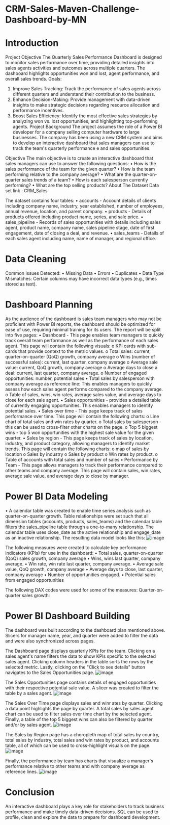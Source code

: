 # CRM-Sales-Maven-Challenge-Dashboard-by-MN 
# Introduction

Project Objective
The Quarterly Sales Performance Dashboard is designed to monitor sales performance over time, providing detailed insights into sales agents activities and outcomes across multiple quarters. The dashboard highlights opportunities won and lost, agent performance, and overall sales trends.
Goals:
1.	Improve Sales Tracking: Track the performance of sales agents across different quarters and understand their contribution to the business.
2.	Enhance Decision-Making: Provide management with data-driven insights to make strategic decisions regarding resource allocation and performance incentives.
3.	Boost Sales Efficiency: Identify the most effective sales strategies by analyzing won vs. lost opportunities, and highlighting top-performing agents.
Project Background
The project assumes the role of a Power BI developer for a company selling computer hardware to large businesses. The company has been using a new CRM system and aims to develop an interactive dashboard that sales managers can use to track the team's quarterly performance e and sales opportunities.

Objective
The main objective is to create an interactive dashboard that sales managers can use to answer the following questions:
•	How is the sales performance of the team for the given quarter?
•	How is the team performing relative to the company average?
•	What are the quarter-on-quarter sales trends of a team?
•	How is each salesperson currently performing?
•	What are the top selling products?
About The Dataset
Data set link : CRM_Sales
 
The dataset contains four tables:
•	accounts - Account details of clients including company name, industry, year established, number of employees, annual revenue, location, and parent company.
•	products - Details of products offered including product name, series, and sale price.
•	sales_pipeline - Records of sales opportunities with details including sales agent, product name, company name, sales pipeline stage, date of first engagement, date of closing a deal, and revenue.
•	sales_teams - Details of each sales agent including name, name of manager, and regional office.
# Data Cleaning 
Common Issues Detected:
•	Missing Data
•	Errors
•	Duplicates
•	Data Type Mismatches: Certain columns may have incorrect data types (e.g., times stored as text).


# Dashboard Planning
As the audience of the dashboard is sales team managers who may not be proficient with Power BI reports, the dashboard should be optimized for ease of use, requiring minimal training for its users.
The report will be split into five pages:
•	Dashboard - This page enables team managers to quickly track overall team performance as well as the performance of each sales agent. This page will contain the following visuals:
o	KPI cards with sub-cards that provide context to the metric values.
o	Total sales: current, quarter-on-quarter (QoQ) growth, company average
o	Wins (number of successful sales): current, last quarter, company average
o	Average sale value: current, QoQ growth, company average
o	Average days to close a deal: current, last quarter, company average.
o	Number of engaged opportunities: number, potential sales
•	Total sales by salesperson with company average as reference line: This enables managers to quickly assess how each sales agent performs compared to the company average.
o	Table of sales, wins, win rates, average sales value, and average days to close for each sale agent.
•	Sales opportunities - provides a detailed table of currently engaging opportunities. This enables managers to identify potential sales.
•	Sales over time - This page keeps track of sales performance over time. This page will contain the following charts:
o	Line chart of total sales and win rates by quarter.
o	Total sales by salesperson - this can be used to cross-filter other charts on the page.
o	Top 5 biggest wins - top 5 won opportunities with the highest sale value for the given quarter.
•	Sales by region - This page keeps track of sales by location, industry, and product category, allowing managers to identify market trends. This page will contain the following charts:
o	 map of sales by location
o	Sales by industry
o	Sales by product
o	Win rates by product.
o	Table of accounts with total sales and number of sales
•	Performance by Team - This page allows managers to track their performance compared to other teams and company average. This page will contain sales, win rates, average sale value, and average days to close by manager.
# Power BI Data Modeling
•	A calendar table was created to enable time series analysis such as quarter-on-quarter growth. Table relationships were set such that all dimension tables (accounts, products, sales_teams) and the calendar table filters the sales_pipeline table through a one-to-many relationship. The calendar table uses close_date as the active relationship and engage_date as an inactive relationship. The resulting data model looks like this:
![image](https://github.com/user-attachments/assets/5fa3a2dd-a366-4621-80f4-ef72571e78d4)

 
The following measures were created to calculate key performance indicators (KPIs) for use in the dashboard:
•	Total sales, quarter-on-quarter (QoQ) sales growth, company average
•	Wins, wins last quarter, company average.
•	Win rate, win rate last quarter, company average.
•	Average sale value, QoQ growth, company average
•	Average days to close, last quarter, company average
•	Number of opportunities engaged.
•	Potential sales from engaged opportunities

The following DAX codes were used for some of the measures:
Quarter-on-quarter sales growth:



# Power BI Dashboard Building
The dashboard was built according to the dashboard plan mentioned above. Slicers for manager name, year, and quarter were added to filter the data and were also synchronized across pages.

The Dashboard page displays quarterly KPIs for the team. Clicking on a sales agent's name filters the data to show KPIs specific to the selected sales agent. Clicking column headers in the table sorts the rows by the selected metric. Lastly, clicking on the "Click to see details" button navigates to the Sales Opportunities page. 
![image](https://github.com/user-attachments/assets/5c530abf-6a24-492c-95ca-7d8fb00a1174)

The Sales Opportunities page contains details of engaged opportunities with their respective potential sale value. A slicer was created to filter the table by a sales agent.
![image](https://github.com/user-attachments/assets/84bb58b4-399b-4066-b9fd-8c37fc7f4954)

The Sales Over Time page displays sales and winr ates by quarter. Clicking a data point highlights the page by quarter. A total sales by sales agent chart can be used to filter sales over time chart by the selected agent. Finally, a table of the top 5 biggest wins can also be filtered by quarter and/or by sales agent.
![image](https://github.com/user-attachments/assets/58092354-176c-48a2-b208-9671a4757181)

 
The Sales by Region page has a choropleth map of total sales by country, total sales by industry, total sales and win rates by product, and accounts table, all of which can be used to cross-highlight visuals on the page.
![image](https://github.com/user-attachments/assets/3ea288ff-9e71-46d2-9862-16fd47fca913)

 
Finally, the performance by team has charts that visualize a manager's performance relative to other teams and with company average as reference lines.
![image](https://github.com/user-attachments/assets/050abe58-583e-4fe8-9546-56dad0814ecb)

# Conclusion
An interactive dashboard plays a key role for stakeholders to track business performance and make timely data-driven decisions. SQL can be used to profile, clean and explore the data to prepare for dashboard development.

